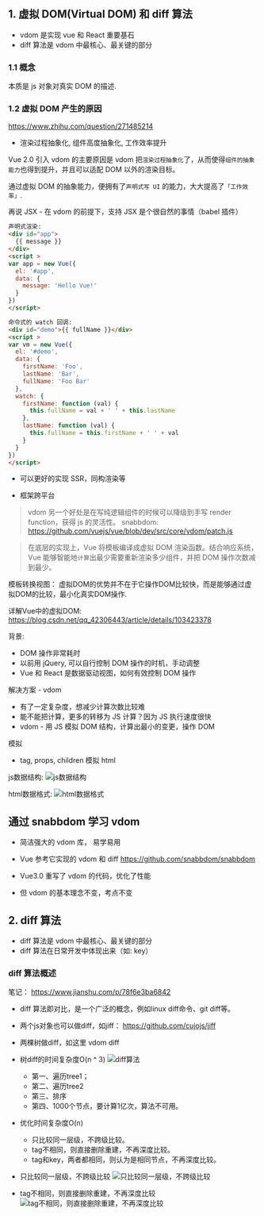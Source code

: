 ## 1. 虚拟 DOM(Virtual DOM) 和 diff 算法
- vdom 是实现 vue 和 React 重要基石
- diff 算法是 vdom 中最核心、最关键的部分

### 1.1 概念
本质是 js 对象对真实 DOM 的描述.

### 1.2 虚拟 DOM 产生的原因
https://www.zhihu.com/question/271485214

- 渲染过程抽象化, 组件高度抽象化, 工作效率提升

Vue 2.0 引入 vdom 的主要原因是 vdom 把`渲染过程抽象化`了，从而使得`组件的抽象能力`也得到提升，并且可以适配 DOM 以外的渲染目标。

通过虚拟 DOM 的抽象能力，便拥有了`声明式写 UI` 的能力，大大提高了`「工作效率」`.

再说 JSX - 在 vdom 的前提下，支持 JSX 是个很自然的事情（babel 插件）

```html
声明式渲染: 
<div id="app">
  {{ message }}
</div>
<script >
var app = new Vue({
  el: '#app',
  data: {
    message: 'Hello Vue!'
  }
})
</script>
```
```html
命令式的 watch 回调:
<div id="demo">{{ fullName }}</div>
<script >
var vm = new Vue({
  el: '#demo',
  data: {
    firstName: 'Foo',
    lastName: 'Bar',
    fullName: 'Foo Bar'
  },
  watch: {
    firstName: function (val) {
      this.fullName = val + ' ' + this.lastName
    },
    lastName: function (val) {
      this.fullName = this.firstName + ' ' + val
    }
  }
})
</script>
```

- 可以更好的实现 SSR，同构渲染等

- 框架跨平台

> vdom 另一个好处是在写纯逻辑组件的时候可以降级到手写 render function，获得 js 的灵活性。
snabbdom: https://github.com/vuejs/vue/blob/dev/src/core/vdom/patch.js

> 在底层的实现上，Vue 将模板编译成虚拟 DOM 渲染函数。结合响应系统，Vue 能够智能地`计算`出最少需要重新渲染多少组件，并把 DOM 操作次数减到最少。

模板转换视图：
虚拟DOM的优势并不在于它操作DOM比较快，而是能够通过虚拟DOM的比较，最小化真实DOM操作.

详解Vue中的虚拟DOM:
https://blog.csdn.net/qq_42306443/article/details/103423378

背景:
- DOM 操作非常耗时
- 以前用 jQuery, 可以自行控制 DOM 操作的时机，手动调整
- Vue 和 React 是数据驱动视图，如何有效控制 DOM 操作

解决方案 - vdom
- 有了一定复杂度，想减少计算次数比较难
- 能不能把计算，更多的转移为 JS 计算？因为 JS 执行速度很快
- vdom - 用 JS 模拟 DOM 结构，计算出最小的变更，操作 DOM

模拟
- tag, props, children 模拟 html

js数据结构: ![js数据结构](https://upload-images.jianshu.io/upload_images/11119410-01dc44e180748e21.png)

html数据格式: ![html数据格式](https://upload-images.jianshu.io/upload_images/11119410-698b2757a1135398.png)



## 通过 snabbdom 学习 vdom
- 简洁强大的 vdom 库， 易学易用
- Vue 参考它实现的 vdom 和 diff
https://github.com/snabbdom/snabbdom

- Vue3.0 重写了 vdom 的代码，优化了性能
- 但 vdom 的基本理念不变，考点不变

## 2. diff 算法
- diff 算法是 vdom 中最核心、最关键的部分
- diff 算法在日常开发中体现出来（如: key）

### diff 算法概述
笔记：
https://www.jianshu.com/p/78f6e3ba6842

- diff 算法即对比，是一个广泛的概念，例如linux diff命令、git diff等。

- 两个js对象也可以做diff，如jiff： https://github.com/cujojs/jiff

- 两棵树做diff，如这里 vdom diff

- 树diff的时间复杂度O(n ^ 3)
![diff算法](https://upload-images.jianshu.io/upload_images/10349654-e3e51d23198a0cf5.png)
    - 第一、遍历tree1；
    - 第二、遍历tree2
    - 第三、排序
    - 第四、1000个节点，要计算1亿次，算法不可用。
    
- 优化时间复杂度O(n)
    - 只比较同一层级，不跨级比较。
    - tag不相同，则直接删除重建，不再深度比较。
    - tag和key，两者都相同，则认为是相同节点，不再深度比较。

- 只比较同一层级，不跨级比较
  ![只比较同一层级，不跨级比较](https://upload-images.jianshu.io/upload_images/10349654-6e0351da1c19e560.png)
  
- tag不相同，则直接删除重建，不再深度比较
    ![tag不相同，则直接删除重建，不再深度比较](https://upload-images.jianshu.io/upload_images/10349654-8e74d765ac95fb5c.png)
    
    

